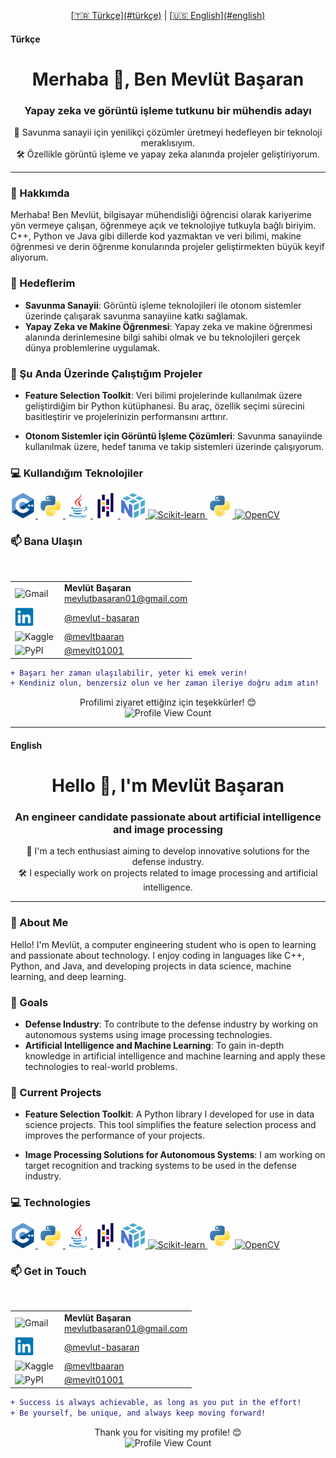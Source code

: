 <p align="center">
  <a href="#türkçe">[🇹🇷 Türkçe](#türkçe)</a> | <a href="#english">[🇺🇸 English](#english)</a>
</p>

#### Türkçe

<h1 align="center">Merhaba 👋, Ben Mevlüt Başaran</h1>
<h3 align="center">Yapay zeka ve görüntü işleme tutkunu bir mühendis adayı</h3>

<p align="center">
  🚀 Savunma sanayii için yenilikçi çözümler üretmeyi hedefleyen bir teknoloji meraklısıyım.
  <br>
  🛠️ Özellikle görüntü işleme ve yapay zeka alanında projeler geliştiriyorum.
</p>

---

### 🌟 Hakkımda

Merhaba! Ben Mevlüt, bilgisayar mühendisliği öğrencisi olarak kariyerime yön vermeye çalışan, öğrenmeye açık ve teknolojiye tutkuyla bağlı biriyim. C++, Python ve Java gibi dillerde kod yazmaktan ve veri bilimi, makine öğrenmesi ve derin öğrenme konularında projeler geliştirmekten büyük keyif alıyorum.

### 🎯 Hedeflerim

- **Savunma Sanayii**: Görüntü işleme teknolojileri ile otonom sistemler üzerinde çalışarak savunma sanayiine katkı sağlamak.
- **Yapay Zeka ve Makine Öğrenmesi**: Yapay zeka ve makine öğrenmesi alanında derinlemesine bilgi sahibi olmak ve bu teknolojileri gerçek dünya problemlerine uygulamak.

### 🚀 Şu Anda Üzerinde Çalıştığım Projeler

- **Feature Selection Toolkit**: Veri bilimi projelerinde kullanılmak üzere geliştirdiğim bir Python kütüphanesi. Bu araç, özellik seçimi sürecini basitleştirir ve projelerinizin performansını arttırır.

- **Otonom Sistemler için Görüntü İşleme Çözümleri**: Savunma sanayiinde kullanılmak üzere, hedef tanıma ve takip sistemleri üzerinde çalışıyorum.

### 💻 Kullandığım Teknolojiler

<p align="left">
  <a href="https://www.cplusplus.com/" target="_blank">
    <img src="https://raw.githubusercontent.com/devicons/devicon/master/icons/cplusplus/cplusplus-original.svg" alt="C++" width="40" height="40"/>
  </a>
  <a href="https://www.python.org/" target="_blank">
    <img src="https://raw.githubusercontent.com/devicons/devicon/master/icons/python/python-original.svg" alt="Python" width="40" height="40"/>
  </a>
  <a href="https://www.java.com/" target="_blank">
    <img src="https://raw.githubusercontent.com/devicons/devicon/master/icons/java/java-original.svg" alt="Java" width="40" height="40"/>
  </a>
  <a href="https://pandas.pydata.org/" target="_blank">
    <img src="https://raw.githubusercontent.com/devicons/devicon/master/icons/pandas/pandas-original.svg" alt="Pandas" width="40" height="40"/>
  </a>
  <a href="https://numpy.org/" target="_blank">
    <img src="https://raw.githubusercontent.com/devicons/devicon/master/icons/numpy/numpy-original.svg" alt="NumPy" width="40" height="40"/>
  </a>
  <a href="https://scikit-learn.org/" target="_blank">
    <img src="https://upload.wikimedia.org/wikipedia/commons/0/05/Scikit_learn_logo_small.svg" alt="Scikit-learn" width="40" height="40"/>
  </a>
  <a href="https://pillow.readthedocs.io/" target="_blank">
    <img src="https://raw.githubusercontent.com/devicons/devicon/master/icons/python/python-original.svg" alt="PIL" width="40" height="40"/>
  </a>
  <a href="https://opencv.org/" target="_blank">
    <img src="https://www.vectorlogo.zone/logos/opencv/opencv-icon.svg" alt="OpenCV" width="40" height="40"/>
  </a>
</p>

### 📫 Bana Ulaşın
<br>

<table>
  <tr>
    <td style="border: none;">
      <img src="https://static.vecteezy.com/system/resources/previews/017/396/757/original/google-mail-icons-free-png.png" alt="Gmail" width="30" height="30"/>
    </td>
    <td style="border: none; padding-left: 10px;">
      <strong>Mevlüt Başaran</strong><br>
      <a href="mailto:mevlutbasaran01@gmail.com">mevlutbasaran01@gmail.com</a>
    </td>
  </tr>
  <tr>
    <td style="border: none;">
      <img src="https://raw.githubusercontent.com/devicons/devicon/master/icons/linkedin/linkedin-original.svg" alt="LinkedIn" width="30" height="30"/>
    </td>
    <td style="border: none; padding-left: 10px;">
      <a href="https://www.linkedin.com/in/mevlut-basaran/">@mevlut-basaran</a>
    </td>
  </tr>
  <tr>
    <td style="border: none;">
      <img src="https://www.kaggle.com/static/images/site-logo.svg" alt="Kaggle" width="30" height="30"/>
    </td>
    <td style="border: none; padding-left: 10px;">
      <a href="https://www.kaggle.com/mevltbaaran" target="_blank">@mevltbaaran</a>
    </td>
  </tr>
  <tr>
    <td style="border: none;">
      <img src="https://pypi.org/static/images/logo-small.8998e9d1.svg" alt="PyPI" width="30" height="30"/>
    </td>
    <td style="border: none; padding-left: 10px;">
      <a href="https://pypi.org/user/mevlt01001/" target="_blank">@mevlt01001</a>
    </td>
  </tr>
</table>

```diff
+ Başarı her zaman ulaşılabilir, yeter ki emek verin!
+ Kendiniz olun, benzersiz olun ve her zaman ileriye doğru adım atın!
```
<p align="center"> Profilimi ziyaret ettiğinz için teşekkürler! 😊 <br> <img src="https://komarev.com/ghpvc/?username=mevlt01001&label=Profile%20Views&color=red&style=flat" alt="Profile View Count" /> </p>

---

#### English

<h1 align="center">Hello 👋, I'm Mevlüt Başaran</h1>
<h3 align="center">An engineer candidate passionate about artificial intelligence and image processing</h3>

<p align="center">
  🚀 I'm a tech enthusiast aiming to develop innovative solutions for the defense industry.
  <br>
  🛠️ I especially work on projects related to image processing and artificial intelligence.
</p>

---

### 🌟 About Me

Hello! I'm Mevlüt, a computer engineering student who is open to learning and passionate about technology. I enjoy coding in languages like C++, Python, and Java, and developing projects in data science, machine learning, and deep learning.

### 🎯 Goals

- **Defense Industry**: To contribute to the defense industry by working on autonomous systems using image processing technologies.
- **Artificial Intelligence and Machine Learning**: To gain in-depth knowledge in artificial intelligence and machine learning and apply these technologies to real-world problems.

### 🚀 Current Projects

- **Feature Selection Toolkit**: A Python library I developed for use in data science projects. This tool simplifies the feature selection process and improves the performance of your projects.

- **Image Processing Solutions for Autonomous Systems**: I am working on target recognition and tracking systems to be used in the defense industry.

### 💻 Technologies

<p align="left">
  <a href="https://www.cplusplus.com/" target="_blank">
    <img src="https://raw.githubusercontent.com/devicons/devicon/master/icons/cplusplus/cplusplus-original.svg" alt="C++" width="40" height="40"/>
  </a>
  <a href="https://www.python.org/" target="_blank">
    <img src="https://raw.githubusercontent.com/devicons/devicon/master/icons/python/python-original.svg" alt="Python" width="40" height="40"/>
  </a>
  <a href="https://www.java.com/" target="_blank">
    <img src="https://raw.githubusercontent.com/devicons/devicon/master/icons/java/java-original.svg" alt="Java" width="40" height="40"/>
  </a>
  <a href="https://pandas.pydata.org/" target="_blank">
    <img src="https://raw.githubusercontent.com/devicons/devicon/master/icons/pandas/pandas-original.svg" alt="Pandas" width="40" height="40"/>
  </a>
  <a href="https://numpy.org/" target="_blank">
    <img src="https://raw.githubusercontent.com/devicons/devicon/master/icons/numpy/numpy-original.svg" alt="NumPy" width="40" height="40"/>
  </a>
  <a href="https://scikit-learn.org/" target="_blank">
    <img src="https://upload.wikimedia.org/wikipedia/commons/0/05/Scikit_learn_logo_small.svg" alt="Scikit-learn" width="40" height="40"/>
  </a>
  <a href="https://pillow.readthedocs.io/" target="_blank">
    <img src="https://raw.githubusercontent.com/devicons/devicon/master/icons/python/python-original.svg" alt="PIL" width="40" height="40"/>
  </a>
  <a href="https://opencv.org/" target="_blank">
    <img src="https://www.vectorlogo.zone/logos/opencv/opencv-icon.svg" alt="OpenCV" width="40" height="40"/>
  </a>
</p>


### 📫 Get in Touch
<br>

<table>
  <tr>
    <td style="border: none;">
      <img src="https://static.vecteezy.com/system/resources/previews/017/396/757/original/google-mail-icons-free-png.png" alt="Gmail" width="30" height="30"/>
    </td>
    <td style="border: none; padding-left: 10px;">
      <strong>Mevlüt Başaran</strong><br>
      <a href="mailto:mevlutbasaran01@gmail.com">mevlutbasaran01@gmail.com</a>
    </td>
  </tr>
  <tr>
    <td style="border: none;">
      <img src="https://raw.githubusercontent.com/devicons/devicon/master/icons/linkedin/linkedin-original.svg" alt="LinkedIn" width="30" height="30"/>
    </td>
    <td style="border: none; padding-left: 10px;">
      <a href="https://www.linkedin.com/in/mevlut-basaran/">@mevlut-basaran</a>
    </td>
  </tr>
  <tr>
    <td style="border: none;">
      <img src="https://www.kaggle.com/static/images/site-logo.svg" alt="Kaggle" width="30" height="30"/>
    </td>
    <td style="border: none; padding-left: 10px;">
      <a href="https://www.kaggle.com/mevltbaaran" target="_blank">@mevltbaaran</a>
    </td>
  </tr>
  <tr>
    <td style="border: none;">
      <img src="https://pypi.org/static/images/logo-small.8998e9d1.svg" alt="PyPI" width="30" height="30"/>
    </td>
    <td style="border: none; padding-left: 10px;">
      <a href="https://pypi.org/user/mevlt01001/" target="_blank">@mevlt01001</a>
    </td>
  </tr>
</table>

```diff
+ Success is always achievable, as long as you put in the effort!
+ Be yourself, be unique, and always keep moving forward!
```
<p align="center"> Thank you for visiting my profile! 😊 <br> <img src="https://komarev.com/ghpvc/?username=mevlt01001&label=Profile%20Views&color=red&style=flat" alt="Profile View Count" /> </p>

